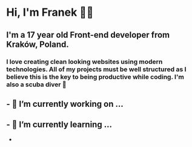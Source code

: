 <h1>Hi, I'm Franek 👋🏼</h3>
<h2>I'm a 17 year old Front-end developer from Kraków, Poland.</h2>
<h3>I love creating clean looking websites using modern technologies. All of my projects must be well structured as I believe this is the key to being productive while coding. I'm also a scuba diver 🤿</h3>

## - 🔭 I’m currently working on ...
## - 🌱 I’m currently learning ...
- <!--
- 👯 I’m looking to collaborate on ...
- 🤔 I’m looking for help with ...
- 💬 Ask me about ...
- 😄 Pronouns: ...
- ⚡ Fun fact: ...
-->
- 📫 How to reach me: ...

